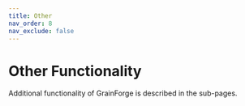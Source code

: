 ```yaml
---
title: Other
nav_order: 8
nav_exclude: false
---
```

# Other Functionality
Additional functionality of GrainForge is described in the sub-pages.